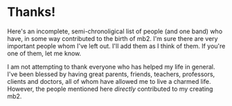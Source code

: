 # Thanks!

Here's an incomplete, semi-chronoligical list of people (and one band)
who have, in some way contributed to the birth of mb2.  I'm sure there
are very important people whom I've left out.  I'll add them as I
think of them.  If you're one of them, let me know.

I am not attempting to thank everyone who has helped my life in
general.  I've been blessed by having great parents, friends,
teachers, professors, clients and doctors, all of whom have allowed me
to live a charmed life. However, the people mentioned here _directly_
contributed to my creating mb2.
